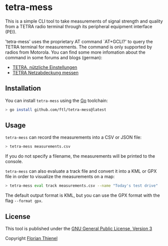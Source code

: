 # tetra-mess

This is a simple CLI tool to take measurements of signal strength and quality from a TETRA
radio terminal through its peripheral equipment interface (PEI).

'tetra-mess' uses the proprietary AT command `AT+GCLI?' to query the TETRA terminal for
measurements. The command is only supported by radios from Motorola. You can find some more
infomation about the command in some forums and blogs (german):
- [TETRA, nützliche Einstellungen](https://berlinographics.com/funk/motorola-tetra-kein-bos/nutzliche-einstellungen/)
- [TETRA Netzabdeckung messen](https://www.funkmeldesystem.de/threads/61764-Tetra-Netzabdeckung-messen)

## Installation

You can install `tetra-mess` using the [Go](https://go.dev/) toolchain:

```bash
> go install github.com/ftl/tetra-mess@latest
```

## Usage

`tetra-mess` can record the measurements into a CSV or JSON file:

```bash
> tetra-mess measurements.csv
```

If you do not specify a filename, the measurements will be printed to the console.

`tetra-mess` can also evaluate a track file and convert it into a KML or GPX file in order
to visualize the measurements on a map:

```bash
> tetra-mess eval track measurements.csv --name "Today's test drive"
```

The default output format is KML, but you can use the GPX format with the flag `--format gpx`.

## License

This tool is published under the [GNU General Public License, Version 3](LICENSE)

Copyright [Florian Thienel](https://thecodingflow.com)
